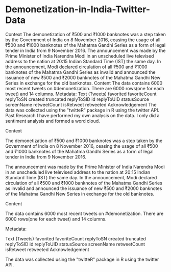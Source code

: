 # Demonetization-in-India-Twitter-Data
Context  The demonetization of ₹500 and ₹1000 banknotes was a step taken by the Government of India on 8 November 2016, ceasing the usage of all ₹500 and ₹1000 banknotes of the Mahatma Gandhi Series as a form of legal tender in India from 9 November 2016.  The announcement was made by the Prime Minister of India Narendra Modi in an unscheduled live televised address to the nation at 20:15 Indian Standard Time (IST) the same day. In the announcement, Modi declared circulation of all ₹500 and ₹1000 banknotes of the Mahatma Gandhi Series as invalid and announced the issuance of new ₹500 and ₹2000 banknotes of the Mahatma Gandhi New Series in exchange for the old banknotes.  Content  The data contains 6000 most recent tweets on #demonetization. There are 6000 rows(one for each tweet) and 14 columns.  Metadata:  Text (Tweets) favorited favoriteCount replyToSN created truncated replyToSID id replyToUID statusSource screenName retweetCount isRetweet retweeted Acknowledgement  The data was collected using the "twitteR" package in R using the twitter API.  Past Research  I have performed my own analysis on the data. I only did a sentiment analysis and formed a word cloud.


Context

The demonetization of ₹500 and ₹1000 banknotes was a step taken by the Government of India on 8 November 2016, ceasing the usage of all ₹500 and ₹1000 banknotes of the Mahatma Gandhi Series as a form of legal tender in India from 9 November 2016.

The announcement was made by the Prime Minister of India Narendra Modi in an unscheduled live televised address to the nation at 20:15 Indian Standard Time (IST) the same day. In the announcement, Modi declared circulation of all ₹500 and ₹1000 banknotes of the Mahatma Gandhi Series as invalid and announced the issuance of new ₹500 and ₹2000 banknotes of the Mahatma Gandhi New Series in exchange for the old banknotes.



Content

The data contains 6000 most recent tweets on #demonetization. There are 6000 rows(one for each tweet) and 14 columns.

Metadata:

Text (Tweets)
favorited
favoriteCount
replyToSN
created
truncated
replyToSID
id
replyToUID
statusSource
screenName
retweetCount
isRetweet
retweeted
Acknowledgement

The data was collected using the "twitteR" package in R using the twitter API.
